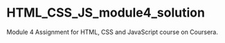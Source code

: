 # HTML_CSS_JS_module4_solution
Module 4 Assignment for HTML, CSS and JavaScript course on Coursera.
